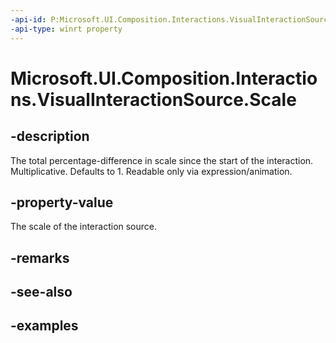 ```yaml
---
-api-id: P:Microsoft.UI.Composition.Interactions.VisualInteractionSource.Scale
-api-type: winrt property
---
```


<!-- Property syntax.
public float Scale { get; }
-->

# Microsoft.UI.Composition.Interactions.VisualInteractionSource.Scale

## -description
The total percentage-difference in scale since the start of the interaction. Multiplicative. Defaults to 1. Readable only via expression/animation.

## -property-value
The scale of the interaction source.

## -remarks

## -see-also

## -examples

